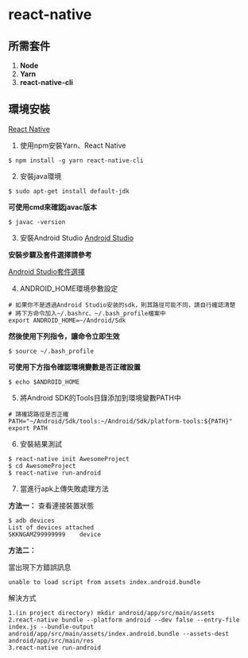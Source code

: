 # react-native

## 所需套件
1. **Node**
2. **Yarn**
3. **react-native-cli**

## 環境安裝
[React Native](https://reactnative.cn/docs/0.51/getting-started.html#content)

1. 使用npm安裝Yarn、React Native
```
$ npm install -g yarn react-native-cli
```
2. 安裝java環境
```
$ sudo apt-get install default-jdk
```
**可使用cmd來確認javac版本**
```
$ javac -version
```

3. 安裝Android Studio
[Android Studio](https://developer.android.com/studio/)

**安裝步驟及套件選擇請參考**

[Android Studio套件選擇](https://reactnative.cn/docs/0.51/getting-started.html#content)

4. ANDROID_HOME環境參數設定
```
# 如果你不是透過Android Studio安装的sdk，則其路徑可能不同，請自行確認清楚
# 將下方命令加入~/.bashrc、~/.bash_profile檔案中
export ANDROID_HOME=~/Android/Sdk
```
**然後使用下列指令，讓命令立即生效**
```
$ source ~/.bash_profile
```
**可使用下方指令確認環境變數是否正確設置**
```
$ echo $ANDROID_HOME
```

5. 將Android SDK的Tools目錄添加到環境變數PATH中
```
# 請確認路徑是否正確
PATH="~/Android/Sdk/tools:~/Android/Sdk/platform-tools:${PATH}"
export PATH
```

6. 安裝結果測試
```
$ react-native init AwesomeProject
$ cd AwesomeProject
$ react-native run-android
```

7. 當進行apk上傳失敗處理方法

**方法一：**
查看連接裝置狀態
```
$ adb devices
List of devices attached
SKKNGAMZ99999999	device
```

**方法二：**

當出現下方錯誤訊息
```
unable to load script from assets index.android.bundle
```
解決方式
```
1.(in project directory) mkdir android/app/src/main/assets
2.react-native bundle --platform android --dev false --entry-file index.js --bundle-output android/app/src/main/assets/index.android.bundle --assets-dest android/app/src/main/res
3.react-native run-android
```